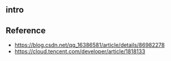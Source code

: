 ## intro

## Reference
* https://blog.csdn.net/qq_16386581/article/details/86982278
* https://cloud.tencent.com/developer/article/1818133